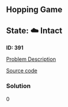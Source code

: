 ## Hopping Game

## State: :cloud: **Intact**

**ID: 391**

[Problem Description](https://projecteuler.net/problem=391)

[Source code](main.cpp)

### Solution
0